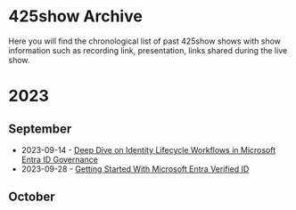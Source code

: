 # 425show Archive
Here you will find the chronological list of past 425show shows with show information such as recording link, presentation, links shared during the live show.

# 2023
## September
 - 2023-09-14 - [Deep Dive on Identity Lifecycle Workflows in Microsoft Entra ID Governance](https://github.com/425show/shows/tree/main/2023/Sept/DeepDive_EIGLifecycleWorkflows)
 - 2023-09-28 - [Getting Started With Microsoft Entra Verified ID](https://github.com/425show/shows/tree/main/2023/Sept/GettingStarted_MSFTEntra_VerifiedID)
## October

